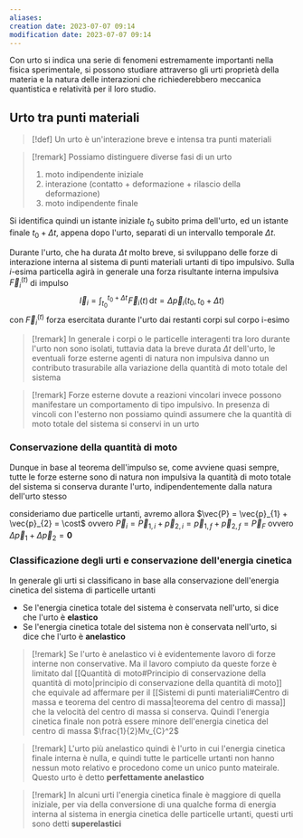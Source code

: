 ```yaml
---
aliases: 
creation date: 2023-07-07 09:14
modification date: 2023-07-07 09:14
---
```

Con urto si indica una serie di fenomeni estremamente importanti nella fisica sperimentale, si possono studiare attraverso gli urti proprietà della materia e la natura delle interazioni che richiederebbero meccanica quantistica e relatività per il loro studio.

## Urto tra punti materiali

>[!def]
>Un urto è un'interazione breve e intensa tra punti materiali


>[!remark]
>Possiamo distinguere diverse fasi di un urto
>1. moto indipendente iniziale
>2. interazione (contatto + deformazione + rilascio della deformazione)
>3. moto indipendente finale

Si identifica quindi un istante iniziale $t_{0}$ subito prima dell'urto, ed un istante finale $t_{0} + \Delta t$, appena dopo l'urto, separati di un intervallo temporale $\Delta t$.

Durante l'urto, che ha durata $\Delta t$ molto breve, si sviluppano delle forze di interazione interna al sistema di punti materiali urtanti di tipo impulsivo.
Sulla $i$-esima particella agirà in generale una forza risultante interna impulsiva $\vec{F}_{i}^{(t)}$ di impulso
$$ \vec{I}_{i} = \int _{t_{0}}^{t_{0} + \Delta t} \! \vec{F}_{i}(t) \, \mathrm{d}t = \Delta \vec{p}_{i}(t_{0},t_{0} + \Delta t)  $$
con $\vec{F}_{i}^{(t)}$ forza esercitata durante l'urto dai restanti corpi sul corpo i-esimo

>[!remark]
>In generale i corpi o le particelle interagenti tra loro durante l'urto non sono isolati, tuttavia data la breve durata $\Delta t$ dell'urto, le eventuali forze esterne agenti di natura non impulsiva danno un contributo trasurabile alla variazione della quantità di moto totale del sistema


>[!remark]
>Forze esterne dovute a reazioni vincolari invece possono manifestare un comportamento di tipo impulsivo. In presenza di vincoli con l'esterno non possiamo quindi assumere che la quantità di moto totale del sistema si conservi in un urto

### Conservazione della quantità di moto
Dunque in base al teorema dell'impulso se, come avviene quasi sempre, tutte le forze esterne sono di natura non impulsiva la quantità di moto totale del sistema si conserva durante l'urto, indipendentemente dalla natura dell'urto stesso

consideriamo due particelle urtanti, avremo allora
$\vec{P} = \vec{p}_{1} + \vec{p}_{2} = \cost$ ovvero
$\vec{P}_{i} = \vec{P}_{1,i} + \vec{p}_{2,i} = \vec{p}_{1,f} + \vec{p}_{2,f} = \vec{P}_{F}$ ovvero
$\Delta \vec{p}_{1} + \Delta \vec{p}_{2} = \mathbf{0}$

### Classificazione degli urti e conservazione dell'energia cinetica
In generale gli urti si classificano in base alla conservazione dell'energia cinetica del sistema di particelle urtanti
- Se l'energia cinetica totale del sistema è conservata nell'urto, si dice che l'urto è **elastico** 
- Se l'energia cinetica totale del sistema non è conservata nell'urto, si dice che l'urto è **anelastico**

>[!remark]
>Se l'urto è anelastico vi è evidentemente lavoro di forze interne non conservative. Ma il lavoro compiuto da queste forze è limitato dal [[Quantità di moto#Principio di conservazione della quantità di moto|principio di conservazione della quantità di moto]] che equivale ad affermare per il [[Sistemi di punti materiali#Centro di massa e teorema del centro di massa|teorema del centro di massa]] che la velocità del centro di massa si conserva. Quindi l'energia cinetica finale non potrà essere minore dell'energia cinetica del centro di massa $\frac{1}{2}Mv_{C}^2$

>[!remark]
>L'urto più anelastico quindi è l'urto in cui l'energia cinetica finale interna è nulla, e quindi tutte le particelle urtanti non hanno nessun moto relativo e procedono come un unico punto mateirale. Questo urto è detto **perfettamente anelastico**

>[!remark]
>In alcuni urti l'energia cinetica finale è maggiore di quella iniziale, per via della conversione di una qualche forma di energia interna al sistema in energia cinetica delle particelle urtanti, questi urti sono detti **superelastici**